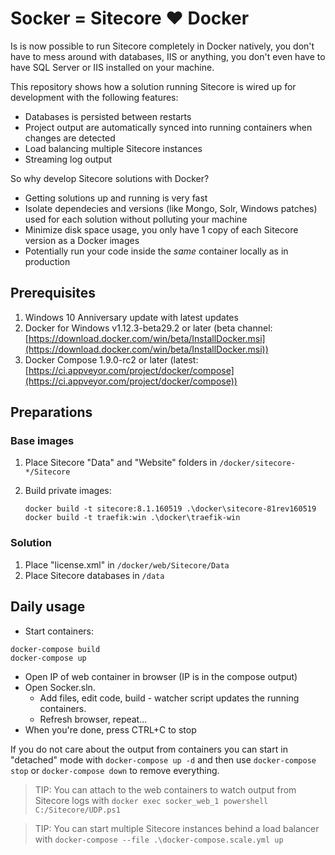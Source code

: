 # Socker = Sitecore :heart: Docker

Is is now possible to run Sitecore completely in Docker natively, you don't have to mess around with databases, IIS or anything, you don't even have to have SQL Server or IIS installed on your machine.
 
This repository shows how a solution running Sitecore is wired up for development with the following features:

- Databases is persisted between restarts
- Project output are automatically synced into running containers when changes are detected
- Load balancing multiple Sitecore instances
- Streaming log output

So why develop Sitecore solutions with Docker?

- Getting solutions up and running is very fast
- Isolate dependecies and versions (like Mongo, Solr, Windows patches) used for each solution without polluting your machine
- Minimize disk space usage, you only have 1 copy of each Sitecore version as a Docker images
- Potentially run your code inside the *same* container locally as in production 

## Prerequisites

1. Windows 10 Anniversary update with latest updates
2. Docker for Windows v1.12.3-beta29.2 or later (beta channel: [https://download.docker.com/win/beta/InstallDocker.msi](https://download.docker.com/win/beta/InstallDocker.msi))
3. Docker Compose 1.9.0-rc2 or later (latest: [https://ci.appveyor.com/project/docker/compose](https://ci.appveyor.com/project/docker/compose))

## Preparations

### Base images

1. Place Sitecore "Data" and "Website" folders in `/docker/sitecore-*/Sitecore`
2. Build private images:
	
	````
	docker build -t sitecore:8.1.160519 .\docker\sitecore-81rev160519
	docker build -t traefik:win .\docker\traefik-win
	````
### Solution

1. Place "license.xml" in `/docker/web/Sitecore/Data`
2. Place Sitecore databases in `/data`

## Daily usage

- Start containers:

````
docker-compose build
docker-compose up
````

- Open IP of web container in browser (IP is in the compose output)
- Open Socker.sln.
	- Add files, edit code, build - watcher script updates the running containers.
	- Refresh browser, repeat...
- When you're done, press CTRL+C to stop

If you do not care about the output from containers you can start in "detached" mode with `docker-compose up -d` and then use `docker-compose stop` or `docker-compose down` to remove everything. 

>TIP: You can attach to the web containers to watch output from Sitecore logs with `docker exec socker_web_1 powershell C:/Sitecore/UDP.ps1`

>TIP: You can start multiple Sitecore instances behind a load balancer with `docker-compose --file .\docker-compose.scale.yml up`